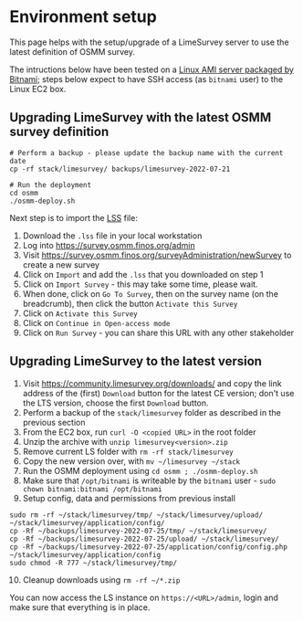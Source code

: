 # Environment setup

This page helps with the setup/upgrade of a LimeSurvey server to use the latest definition of OSMM survey.

The intructions below have been tested on a [Linux AMI server packaged by Bitnami](https://bitnami.com/stack/limesurvey/cloud/aws/amis); steps below expect to have SSH access (as `bitnami` user) to the Linux EC2 box.

## Upgrading LimeSurvey with the latest OSMM survey definition
```
# Perform a backup - please update the backup name with the current date
cp -rf stack/limesurvey/ backups/limesurvey-2022-07-21

# Run the deployment
cd osmm
./osmm-deploy.sh
```

Next step is to import the [LSS](data/osmm-survey-structure.lss) file:
1. Download the `.lss` file in your local workstation
2. Log into https://survey.osmm.finos.org/admin
3. Visit https://survey.osmm.finos.org/surveyAdministration/newSurvey to create a new survey
4. Click on `Import` and add the `.lss` that you downloaded on step 1
5. Click on `Import Survey` - this may take some time, please wait.
6. When done, click on `Go To Survey`, then on the survey name (on the breadcrumb), then click the button `Activate this Survey`
7. Click on `Activate this Survey`
8. Click on `Continue in Open-access mode`
9. Click on `Run Survey` - you can share this URL with any other stakeholder

## Upgrading LimeSurvey to the latest version
1. Visit https://community.limesurvey.org/downloads/ and copy the link address of the (first) `Download` button for the latest CE version; don't use the LTS version, choose the first `Download` button.
2. Perform a backup of the `stack/limesurvey` folder as described in the previous section
3. From the EC2 box, run `curl -O <copied URL>` in the root folder
4. Unzip the archive with `unzip limesurvey<version>.zip`
5. Remove current LS folder with `rm -rf stack/limesurvey`
6. Copy the new version over, with `mv ~/limesurvey ~/stack`
7. Run the OSMM deployment using `cd osmm ; ./osmm-deploy.sh`
8. Make sure that `/opt/bitnami` is writeable by the `bitnami` user - `sudo chown bitnami:bitnami /opt/bitnami`
9. Setup config, data and permissions from previous install
```
sudo rm -rf ~/stack/limesurvey/tmp/ ~/stack/limesurvey/upload/ ~/stack/limesurvey/application/config/
cp -Rf ~/backups/limesurvey-2022-07-25/tmp/ ~/stack/limesurvey/
cp -Rf ~/backups/limesurvey-2022-07-25/upload/ ~/stack/limesurvey/
cp -Rf ~/backups/limesurvey-2022-07-25/application/config/config.php ~/stack/limesurvey/application/config
sudo chmod -R 777 ~/stack/limesurvey/tmp/
```
10. Cleanup downloads using `rm -rf ~/*.zip`

You can now access the LS instance on `https://<URL>/admin`, login and make sure that everything is in place.
